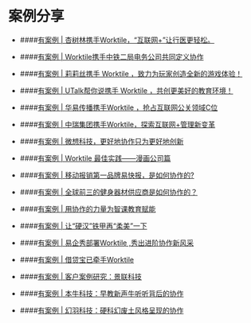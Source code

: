 # 案例分享

* ####[有案例 | 杏树林携手Worktile，“互联网+”让行医更轻松。](https://mp.weixin.qq.com/s/EixoHzKvF5whU2DnTJLnJg)

* ####[有案例 | Worktile携手中铁二局电务公司共同定义协作](https://mp.weixin.qq.com/s/lunUnIbSNAIDHZwj38j-Og)

* ####[有案例 | 莉莉丝携手 Worktile ，致力为玩家创造全新的游戏体验！](https://mp.weixin.qq.com/s/stjxqcNt2CpmHrVN4iBL2A)

* ####[有案例 | UTalk帮你说携手 Worktile ，共创更美好的教育环境！](https://mp.weixin.qq.com/s/8BwkmgyDs7oF36DoWcaYFA)

* ####[有案例 | 华易传播携手Worktile ，抢占互联网公关领域C位](https://mp.weixin.qq.com/s/Mi9nAr5HAYpBeUJP_Txd0g)

* ####[有案例 | 中瑞集团携手Worktile，探索互联网+管理新变革](https://mp.weixin.qq.com/s/9buBHaxmXBMagkJFj2m55g)

* ####[有案例 | 微想科技，更好地协作只为更好地创新](https://mp.weixin.qq.com/s/A2zwDYbXJyUG23Qo3W6mMg)

* ####[有案例 | Worktile 最佳实践——漫画公司篇](https://mp.weixin.qq.com/s/JoLluw2DkBzhFOcY5MzbKw)

* ####[有案例 | 移动报销第一品牌易快报，是如何协作的?](https://mp.weixin.qq.com/s/2lGxUO-bb-kihP8Dm0LUtQ)

* ####[有案例 | 全球前三的健身器材供应商是如何协作的？](https://mp.weixin.qq.com/s/D8cAB-Kg5LME1XNb4Hj2hQ)

* ####[有案例 | 用协作的力量为智课教育赋能](https://mp.weixin.qq.com/s/BqAAEyZcbwxKjsiJ1tmDYQ)

* ####[有案例 | 让“硬汉”铁甲再“柔美”一下](https://mp.weixin.qq.com/s/J9JF3iDVmhLk41rc_I0V6Q)

* ####[有案例 | 易企秀部署Worktile ,秀出进阶协作新风采](https://mp.weixin.qq.com/s/NMj8sJ2mDbY__L3HaqrxqQ)

* ####[有案例 | 借贷宝已牵手Worktile](https://mp.weixin.qq.com/s/NOnP08MUnjW3rhP4xEJb_g)

* ####[有案例 | 客户案例研究：景联科技](https://mp.weixin.qq.com/s/uGcAXf_vR_kL6jaSFWLPpQ)

* ####[有案例 | 本牛科技：早教新声牛听听背后的协作](https://mp.weixin.qq.com/s/LCui5SNnbWHk534gIJ9a_A)

* ####[有案例 | 幻羽科技：硬科幻废土风格呈现的协作](https://mp.weixin.qq.com/s/R89QL4P_4xkikby-UcKPNw)
